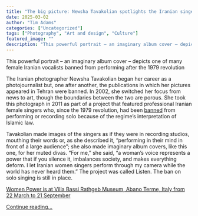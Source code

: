 ```yaml
---
title: "The big picture: Newsha Tavakolian spotlights the Iranian singers silenced by Islamic law"
date: 2025-03-02
author: "Tim Adams"
categories: ["Uncategorized"]
tags: ["Photography", "Art and design", "Culture"]
featured_image: ""
description: "This powerful portrait – an imaginary album cover – depicts one of many female Iranian vocalists banned from performing after the 1979 revolutionThe Iranian pho..."
---
```


This powerful portrait – an imaginary album cover – depicts one of many female Iranian vocalists banned from performing after the 1979 revolution

The Iranian photographer Newsha Tavakolian began her career as a photojournalist but, one after another, the publications in which her pictures appeared in Tehran were banned. In 2002, she switched her focus from news to art, though the boundaries between the two are porous. She took this photograph in 2011 as part of a project that featured professional Iranian female singers who, since the 1979 revolution, had been [banned](https://www.theguardian.com/world/iran-blog/2014/aug/29/women-singing-islamic-republic-iran) from performing or recording solo because of the regime’s interpretation of Islamic law.

Tavakolian made images of the singers as if they were in recording studios, mouthing their words or, as she described it, “performing in their mind in front of a large audience”; she also made imaginary album covers, like this one, for her muted divas. “For me,” she said, “a woman’s voice represents a power that if you silence it, imbalances society, and makes everything deform. I let Iranian women singers perform through my camera while the world has never heard them.” The project was called Listen. The ban on solo singing is still in place.

[Women Power is at Villa Bassi Rathgeb Museum, Abano Terme, Italy from 22 March to 21 September](https://www.museovillabassiabano.it/women-power/)

[Continue reading...](https://www.theguardian.com/artanddesign/2025/mar/02/the-big-picture-newsha-tavakolian-women-power)
